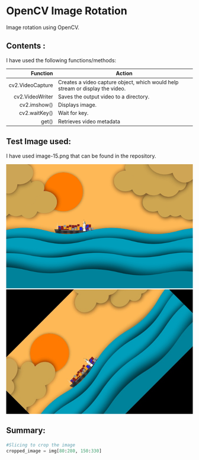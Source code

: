 # OpenCV Image Rotation
Image rotation using OpenCV.
## Contents :
I have used the following functions/methods:

| Function        |Action                                                                        |
|----------------:|------------------------------------------------------------------------------|
|cv2.VideoCapture | Creates a video capture object, which would help stream or display the video.|
|cv2.VideoWriter  | Saves the output video to a directory.                                       |
|     cv2.imshow()|  Displays image.                                                             |
|    cv2.waitKey()|  Wait for key.                                                               |
|     get()       |  Retrieves video metadata                                                    |



## Test Image used: 
I have used image-15.png that can be found in the repository.

![Source Image Sequence](image-15.png)
![Source Image Sequence](rotated_image.jpg)
## Summary:

```python
#Slicing to crop the image
cropped_image = img[80:280, 150:330]

```
